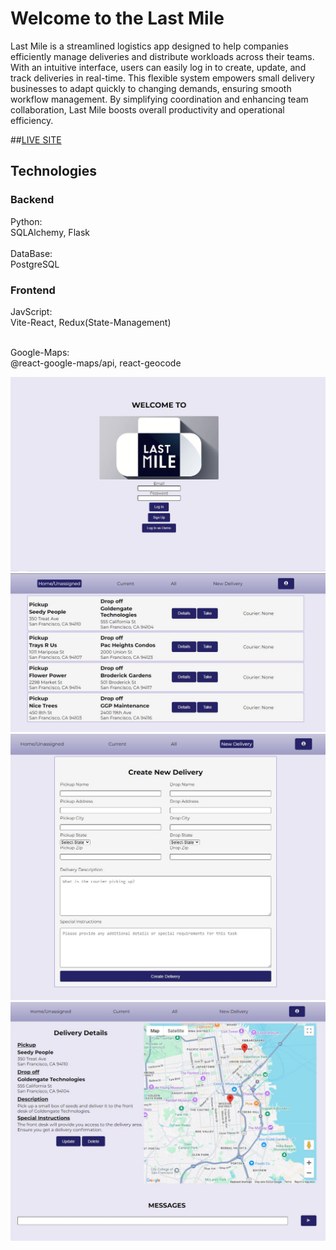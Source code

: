 # Welcome to the Last Mile

Last Mile is a streamlined logistics app designed to help companies efficiently manage
deliveries and distribute workloads across their teams. With an intuitive interface, users
can easily log in to create, update, and track deliveries in real-time. This flexible system
empowers small delivery businesses to adapt quickly to changing demands, ensuring smooth
workflow management. By simplifying coordination and enhancing team collaboration, Last Mile
boosts overall productivity and operational efficiency.

##[LIVE SITE](https://last-mile.onrender.com/login)

## Technologies

### Backend
Python: <br>
SQLAlchemy, Flask <br><br>
DataBase: <br>
PostgreSQL
### Frontend
JavScript: <br>
Vite-React, Redux(State-Management)<br><br>

Google-Maps: <br>
@react-google-maps/api, react-geocode




![alt text](/readme-assets/Landing-Page.jpg)
![alt text](/readme-assets/Unassigned.jpg)
![alt text](/readme-assets/Form.JPG)
![alt text](/readme-assets/Details.JPG)
